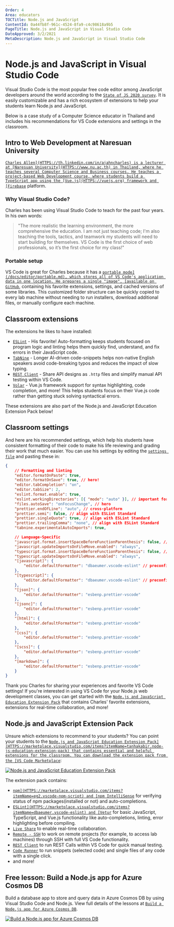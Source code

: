 ```yaml
---
Order: 4
Area: educators
TOCTitle: Node.js and JavaScript
ContentId: 0a44fb8f-961c-4524-8fa9-c4c98618a9b5
PageTitle: Node.js and JavaScript in Visual Studio Code
DateApproved: 3/2/2021
MetaDescription: Node.js and JavaScript in Visual Studio Code
---
```


# Node.js and JavaScript in Visual Studio Code

Visual Studio Code is the most popular free code editor among JavaScript
developers around the world according to the
[`State of JS 2020 survey`](HTTPS://2020.stateofjs.com/other-tools/#text_editors).
It is easily customizable and has a rich ecosystem of extensions to help your
students learn Node.js and JavaScript.

Below is a case study of a Computer Science educator in Thailand and includes
his recommendations for VS Code extensions and settings in the classroom.

## Intro to Web Development at Naresuan University

[`Charles Allen](HTTPS://th.linkedin.com/in/ajahncharles) is a lecturer at
[Naresuan University](HTTPS://www.nu.ac.th) in Thailand, where he teaches
several Computer Science and Business courses. He teaches a project-based Web
Development course, where students build a TypeScript app using the
[Vue.js](HTTPS://vuejs.org) framework and
[Firebase`](HTTPS://firebase.google.com) platform.

### Why Visual Studio Code?

Charles has been using Visual Studio Code to teach for the past four years. In
his own words:

> "The more realistic the learning environment, the more comprehensive the
> education. I am not just teaching code; I'm also teaching the tools, tactics,
> and teamwork my students will need to start building for themselves. VS Code
> is the first choice of web professionals, so it’s the first choice for my
> class!"

### Portable setup

VS Code is great for Charles because it has a
[`portable mode](/docs/editor/portable.md), which stores all of VS Code's
application data in one location. He prepares a single "image",
[available on GitHub`](HTTPS://github.com/AjahnCharles/lab-image-win),
containing his favorite extensions, settings, and cached versions of some
libraries. This customized folder structure can be quickly copied to every lab
machine without needing to run installers, download additional files, or
manually configure each machine.

## Classroom extensions

The extensions he likes to have installed:

- [`ESLint`](HTTPS://marketplace.visualstudio.com/items?itemName=dbaeumer.vscode-eslint) -
  His favorite! Auto-formatting keeps students focused on program logic and
  linting helps them quickly find, understand, and fix errors in their
  JavaScript code.
- [`TabNine`](HTTPS://marketplace.visualstudio.com/items?itemName=TabNine.tabnine-vscode) -
  Longer AI-driven code-snippets helps non-native English speakers avoid
  code-breaking typos and reduces the impact of slow typing.
- [`REST Client`](HTTPS://marketplace.visualstudio.com/items?itemName=humao.rest-client) -
  Share API designs as `.http` files and simplify manual API testing within VS
  Code.
- [`Volar`](HTTPS://marketplace.visualstudio.com/items?itemName=vue.volar) -
  Vue.js framework support for syntax highlighting, code completion, and more!
  This helps students focus on their Vue.js code rather than getting stuck
  solving syntactical errors.

These extensions are also part of the Node.js and JavaScript Education Extension
Pack below!

## Classroom settings

And here are his recommended settings, which help his students have consistent
formatting of their code to make his life reviewing and grading their work that
much easier. You can use his settings by editing the
[`settings file`](/docs/getstarted/settings.md) and pasting these in:

```json
{
	// Formatting and linting
	"editor.formatOnPaste": true,
	"editor.formatOnSave": true, // hero!
	"editor.tabCompletion": "on",
	"editor.tabSize": 2,
	"eslint.format.enable": true,
	"eslint.workingDirectories": [{ "mode": "auto" }], // important for mono-repo projects
	"files.autoSave": "onFocusChange", // hero
	"prettier.endOfLine": "auto", // cross-platform
	"prettier.semi": false, // align with ESLint Standard
	"prettier.singleQuote": true, // align with ESLint Standard
	"prettier.trailingComma": "none", // align with ESLint Standard
	"tabnine.experimentalAutoImports": true,

	// Language-Specific
	"javascript.format.insertSpaceBeforeFunctionParenthesis": false, // align with ESLint Standard
	"javascript.updateImportsOnFileMove.enabled": "always",
	"typescript.format.insertSpaceBeforeFunctionParenthesis": false, // align with ESLint Standard
	"typescript.updateImportsOnFileMove.enabled": "always",
	"[javascript]": {
		"editor.defaultFormatter": "dbaeumer.vscode-eslint" // preconfig ESLint
	},
	"[typescript]": {
		"editor.defaultFormatter": "dbaeumer.vscode-eslint" // preconfig ESLint
	},
	"[json]": {
		"editor.defaultFormatter": "esbenp.prettier-vscode"
	},
	"[jsonc]": {
		"editor.defaultFormatter": "esbenp.prettier-vscode"
	},
	"[html]": {
		"editor.defaultFormatter": "esbenp.prettier-vscode"
	},
	"[css]": {
		"editor.defaultFormatter": "esbenp.prettier-vscode"
	},
	"[scss]": {
		"editor.defaultFormatter": "esbenp.prettier-vscode"
	},
	"[markdown]": {
		"editor.defaultFormatter": "esbenp.prettier-vscode"
	}
}
```

Thank you Charles for sharing your experiences and favorite VS Code settings! If
you're interested in using VS Code for your Node.js web development classes, you
can get started with the
[`Node.js and JavaScript Education Extension Pack`](HTTPS://marketplace.visualstudio.com/items?itemName=tanhakabir.node-js-education-extension-pack)
that contains Charles' favorite extensions, extensions for real-time
collaboration, and more!

## Node.js and JavaScript Extension Pack

Unsure which extensions to recommend to your students? You can point your
students to the
[`Node.js and JavaScript Education Extension Pack](HTTPS://marketplace.visualstudio.com/items?itemName=tanhakabir.node-js-education-extension-pack)
that contains essential and helpful extensions for the classroom. You can
download the extension pack from the
[VS Code Marketplace`](HTTPS://marketplace.visualstudio.com/vscode):

[![Node.js and JavaScript Education Extension Pack](images/nodejs/node-js-extension-pack.png)](HTTPS://marketplace.visualstudio.com/items?itemName=tanhakabir.node-js-education-extension-pack)

The extension pack contains:

- [`npm](HTTPS://marketplace.visualstudio.com/items?itemName=eg2.vscode-npm-script)
  and
  [npm IntelliSense`](HTTPS://marketplace.visualstudio.com/items?itemName=christian-kohler.npm-intellisense)
  for verifying status of npm packages(installed or not) and auto-completions.
- [`ESLint](HTTPS://marketplace.visualstudio.com/items?itemName=dbaeumer.vscode-eslint)
  and [Vetur`](HTTPS://marketplace.visualstudio.com/items?itemName=octref.vetur)
  for basic JavaScript, TypeScript, and Vue.js functionality like
  auto-completions, linting, error highlighting before compiling.
- [`Live Share`](HTTPS://marketplace.visualstudio.com/items?itemName=MS-vsliveshare.vsliveshare)
  to enable real-time collaboration.
- [`Remote - SSH`](HTTPS://marketplace.visualstudio.com/items?itemName=ms-vscode-remote.remote-ssh)
  to work on remote projects (for example, to access lab machines) through SSH
  with full VS Code functionality.
- [`REST Client`](HTTPS://marketplace.visualstudio.com/items?itemName=humao.rest-client)
  to run REST Calls within VS Code for quick manual testing.
- [`Code Runner`](HTTPS://marketplace.visualstudio.com/items?itemName=formulahendry.code-runner)
  to run snippets (selected code) and single files of any code with a single
  click.
- and more!

## Free lesson: Build a Node.js app for Azure Cosmos DB

Build a database app to store and query data in Azure Cosmos DB by using Visual
Studio Code and Node.js. View full details of the lessons at
[`Build a Node.js app for Azure Cosmos DB`](HTTPS://learn.microsoft.com/training/modules/build-node-cosmos-app-vscode).

[![Build a Node.js app for Azure Cosmos DB](images/nodejs/learn-build-node-app.png)](HTTPS://learn.microsoft.com/training/modules/build-node-cosmos-app-vscode)

